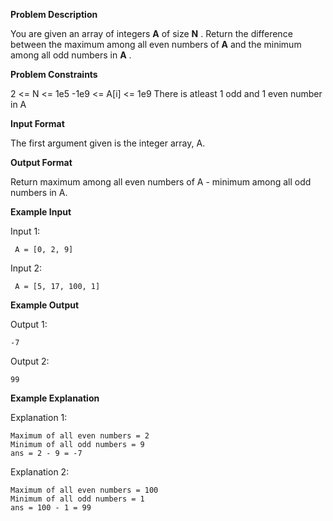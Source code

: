 **Problem Description**

You are given an array of integers **A** of size **N** .
Return the difference between the maximum among all even numbers of **A** and the minimum among all odd numbers in **A** .

**Problem Constraints**

2 <= N <= 1e5
-1e9 <= A[i] <= 1e9
There is atleast 1 odd and 1 even number in A

**Input Format**

The first argument given is the integer array, A.

**Output Format**

Return maximum among all even numbers of A - minimum among all odd numbers in A.

**Example Input**

Input 1:

```
 A = [0, 2, 9]
```

Input 2:

```
 A = [5, 17, 100, 1]
```

**Example Output**

Output 1:

```
-7
```

Output 2:

```
99
```

**Example Explanation**

Explanation 1:

```
Maximum of all even numbers = 2
Minimum of all odd numbers = 9
ans = 2 - 9 = -7
```

Explanation 2:

```
Maximum of all even numbers = 100
Minimum of all odd numbers = 1
ans = 100 - 1 = 99
```
